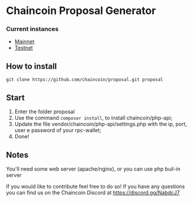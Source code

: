 
Chaincoin Proposal Generator
=================
### Current instances
 - [Mainnet](https://proposal.chaincoin.org/)
 - [Testnet](https://test-proposal.chaincoin.org/)

## How to install
`git clone https://github.com/chaincoin/proposal.git proposal`

## Start
1. Enter the folder proposal
2. Use the command `composer install`, to install chaincoin/php-api;
3. Update the file vendor/chaincoin/php-api/settings.php with the ip, port, user e password of your rpc-wallet;
4. Done!

## Notes
You'll need some web server (apache/nginx), or you can use php buil-in server


If you would like to contribute feel free to do so! If you have any questions you can find us on the Chaincoin Discord at https://discord.gg/NabdcJ7
